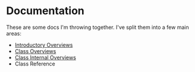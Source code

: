 Documentation
=============
These are some docs I'm throwing together. I've split them into a few main areas:

- [Introductory Overviews](intro-overviews/index.html)
- [Class Overviews](class-overviews/index.html)
- [Class Internal Overviews](class-internals/index.html)
- Class Reference
